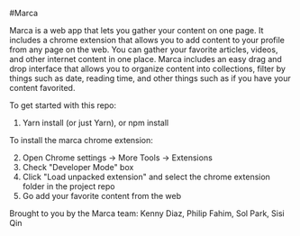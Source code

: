 #Marca

Marca is a web app that lets you gather your content on one page. It includes a chrome extension that allows you to add content to your profile from any page on the web.
You can gather your favorite articles, videos, and other internet content in one place. Marca includes an easy drag and drop interface that allows you to organize content into collections, filter by things such as date, reading time, and other things such as if you have your content favorited.


To get started with this repo:

1. Yarn install (or just Yarn), or npm install

To install the marca chrome extension:

2. Open Chrome settings -> More Tools -> Extensions
3. Check "Developer Mode" box
4. Click "Load unpacked extension" and select the chrome extension folder in the project repo
5. Go add your favorite content from the web


Brought to you by the Marca team:
Kenny Diaz, Philip Fahim, Sol Park, Sisi Qin
